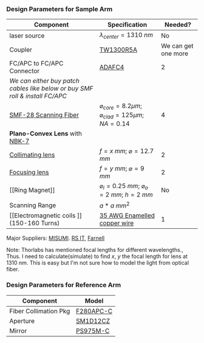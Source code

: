 ### Design Parameters for Sample Arm

| **Component**                                                                                                    | **Specification**                                                                 | Needed?             |
| ---------------------------------------------------------------------------------------------------------------- | --------------------------------------------------------------------------------- | ------------------- |
| laser source                                                                                                     | $\lambda_{center} = 1310$ $nm$                                                    | No                  |
| Coupler                                                                                                          | [TW1300R5A](https://www.thorlabs.com/thorproduct.cfm?partnumber=TW1300R5A2)       | We can get one more |
| FC/APC to FC/APC Connector                                                                                       | [ADAFC4](https://www.thorlabs.com/newgrouppage9.cfm?objectgroup_id=314&pn=ADAFC4) | 2                   |
| *We can either buy patch cables like below or buy SMF roll & install FC/APC*                                     |                                                                                   |                     |
| [SMF-28 Scanning Fiber](https://www.thorlabs.com/thorproduct.cfm?partnumber=P3-SMF28Y-FC-1)                      | $\varnothing_{core} = 8.2 \mu m$; $\varnothing_{clad} = 125 \mu m$; $NA =0.14$    | 4                   |
| **Plano-Convex Lens** with [NBK-7](https://www.thorlabs.com/newgrouppage9.cfm?objectgroup_id=6973&tabname=N-BK7) |                                                                                   |                     |
| [Collimating lens](https://www.thorlabs.com/thorproduct.cfm?partnumber=LA1540-C)                                 | $f=x$ $mm$; $\varnothing=12.7$ $mm$                                               | 2                   |
| [Focusing lens](https://www.thorlabs.com/thorproduct.cfm?partnumber=LA1472-C)                                    | $f=y$ $mm$; $\varnothing = 9$ $mm$                                                | 2                   |
| [[Ring Magnet]]                                                                                                  | $\varnothing_i=0.25$ $mm$; $\varnothing_o=2$ $mm$; $h=2$ $mm$                     | No                  |
| Scanning Range                                                                                                   | $a$ $*$ $a$ $mm^2$                                                                |                     |
| [[Electromagnetic coils ]]   (150-160 Turns)                                                                                    | [35 AWG Enamelled copper wire](https://it.rs-online.com/web/p/fili-di-rame/7790696)                                                                               | 1                   |

Major Suppliers: [MISUMI](https://us.misumi-ec.com/). [RS IT](https://it.rs-online.com/web/), [Farnell](https://it.farnell.com/)

Note: Thorlabs has mentioned focal lengths for different wavelengths., Thus. I need to calculate(simulate) to find $x$, $y$ the focal length for lens at $1310$ $nm$.  This is easy but I'm not sure how to model the light from optical fiber. 

### Design Parameters for Reference Arm

| **Component**         | **Model** |
| --------------------- | --------- |
| Fiber Collimation Pkg | [F280APC-C](https://www.thorlabs.com/thorproduct.cfm?partnumber=F280APC-C) |
| Aperture              | [SM1D12CZ](https://www.thorlabs.com/thorproduct.cfm?partnumber=SM1D12CZ#ad-image-0)  |
| Mirror                | [PS975M-C](https://www.thorlabs.com/thorproduct.cfm?partnumber=PS975M-C)  |






